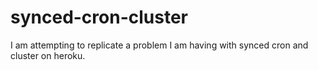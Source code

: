 # synced-cron-cluster
I am attempting to replicate a problem I am having with synced cron and cluster on heroku. 
